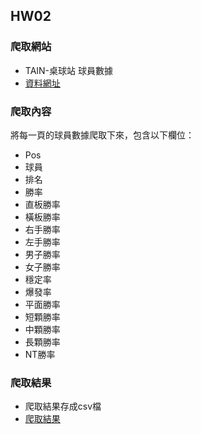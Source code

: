 ## HW02
### 爬取網站
- TAIN-桌球站 球員數據
- [資料網址](https://tain.tw/stats?type=2&points_page=1)
### 爬取內容
將每一頁的球員數據爬取下來，包含以下欄位：
- Pos
- 球員
- 排名
- 勝率
- 直板勝率
- 橫板勝率
- 右手勝率
- 左手勝率
- 男子勝率
- 女子勝率
- 穩定率
- 爆發率
- 平面勝率
- 短顆勝率
- 中顆勝率
- 長顆勝率
- NT勝率

### 爬取結果
- 爬取結果存成csv檔
- [爬取結果](https://github.com/marjasback2bedge/LATIA_112-2/blob/main/hw02/result.csv)
